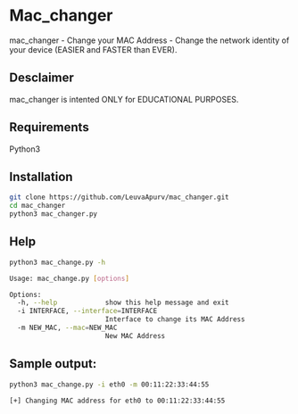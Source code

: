 # Mac_changer
mac_changer - Change your MAC Address - Change the network identity of your device (EASIER and FASTER than EVER).

## Desclaimer
mac_changer is intented ONLY for EDUCATIONAL PURPOSES.

## Requirements
Python3

## Installation
```bash
git clone https://github.com/LeuvaApurv/mac_changer.git
cd mac_changer
python3 mac_changer.py
```

## Help
```bash
python3 mac_change.py -h

Usage: mac_change.py [options]

Options:
  -h, --help            show this help message and exit
  -i INTERFACE, --interface=INTERFACE
                        Interface to change its MAC Address
  -m NEW_MAC, --mac=NEW_MAC
                        New MAC Address

```

## Sample output:
```bash
python3 mac_change.py -i eth0 -m 00:11:22:33:44:55

[+] Changing MAC address for eth0 to 00:11:22:33:44:55
```
